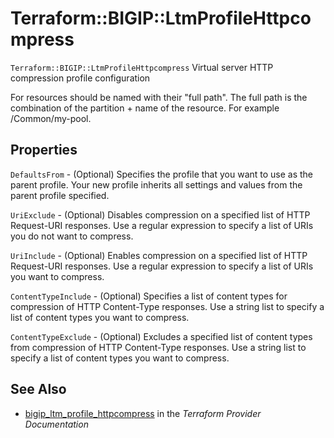 # Terraform::BIGIP::LtmProfileHttpcompress

`Terraform::BIGIP::LtmProfileHttpcompress`  Virtual server HTTP compression profile configuration


For resources should be named with their "full path". The full path is the combination of the partition + name of the resource. For example /Common/my-pool.

## Properties

`DefaultsFrom` - (Optional) Specifies the profile that you want to use as the parent profile. Your new profile inherits all settings and values from the parent profile specified.

`UriExclude` - (Optional) Disables compression on a specified list of HTTP Request-URI responses. Use a regular expression to specify a list of URIs you do not want to compress.

`UriInclude` - (Optional) Enables compression on a specified list of HTTP Request-URI responses. Use a regular expression to specify a list of URIs you want to compress.

`ContentTypeInclude` - (Optional) Specifies a list of content types for compression of HTTP Content-Type responses. Use a string list to specify a list of content types you want to compress.

`ContentTypeExclude` - (Optional) Excludes a specified list of content types from compression of HTTP Content-Type responses. Use a string list to specify a list of content types you want to compress.


## See Also

* [bigip_ltm_profile_httpcompress](https://www.terraform.io/docs/providers/bigip/r/ltm_profile_httpcompress.html) in the _Terraform Provider Documentation_